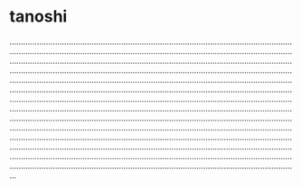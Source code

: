 # tanoshi
...........................................................................................................................................................................................................................................................................................................................................................................................................................................................................................................................................................................................................................................................................................................................................................................................................................................................................................................................................................................................................................................................................................................................................................................................................................................................................................................................................................................................................................................................................................................................................................................................................................................................................................................................................................................................................